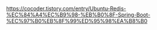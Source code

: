 https://cocoder.tistory.com/entry/Ubuntu-Redis-%EC%84%A4%EC%B9%98-%EB%B0%8F-Spring-Boot-%EC%97%B0%EB%8F%99%ED%95%98%EA%B8%B0
